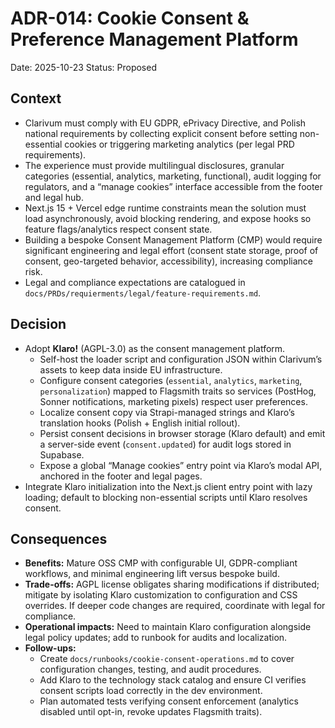 # ADR-014: Cookie Consent & Preference Management Platform
Date: 2025-10-23
Status: Proposed

## Context
- Clarivum must comply with EU GDPR, ePrivacy Directive, and Polish national requirements by collecting explicit consent before setting non-essential cookies or triggering marketing analytics (per legal PRD requirements).
- The experience must provide multilingual disclosures, granular categories (essential, analytics, marketing, functional), audit logging for regulators, and a “manage cookies” interface accessible from the footer and legal hub.
- Next.js 15 + Vercel edge runtime constraints mean the solution must load asynchronously, avoid blocking rendering, and expose hooks so feature flags/analytics respect consent state.
- Building a bespoke Consent Management Platform (CMP) would require significant engineering and legal effort (consent state storage, proof of consent, geo-targeted behavior, accessibility), increasing compliance risk.
- Legal and compliance expectations are catalogued in `docs/PRDs/requierments/legal/feature-requirements.md`.

## Decision
- Adopt **Klaro!** (AGPL-3.0) as the consent management platform.
  - Self-host the loader script and configuration JSON within Clarivum’s assets to keep data inside EU infrastructure.
  - Configure consent categories (`essential`, `analytics`, `marketing`, `personalization`) mapped to Flagsmith traits so services (PostHog, Sonner notifications, marketing pixels) respect user preferences.
  - Localize consent copy via Strapi-managed strings and Klaro’s translation hooks (Polish + English initial rollout).
  - Persist consent decisions in browser storage (Klaro default) and emit a server-side event (`consent.updated`) for audit logs stored in Supabase.
  - Expose a global “Manage cookies” entry point via Klaro’s modal API, anchored in the footer and legal pages.
- Integrate Klaro initialization into the Next.js client entry point with lazy loading; default to blocking non-essential scripts until Klaro resolves consent.

## Consequences
- **Benefits:** Mature OSS CMP with configurable UI, GDPR-compliant workflows, and minimal engineering lift versus bespoke build.
- **Trade-offs:** AGPL license obligates sharing modifications if distributed; mitigate by isolating Klaro customization to configuration and CSS overrides. If deeper code changes are required, coordinate with legal for compliance.
- **Operational impacts:** Need to maintain Klaro configuration alongside legal policy updates; add to runbook for audits and localization.
- **Follow-ups:**
  - Create `docs/runbooks/cookie-consent-operations.md` to cover configuration changes, testing, and audit procedures.
  - Add Klaro to the technology stack catalog and ensure CI verifies consent scripts load correctly in the dev environment.
  - Plan automated tests verifying consent enforcement (analytics disabled until opt-in, revoke updates Flagsmith traits).
